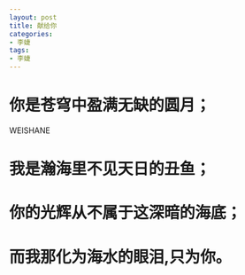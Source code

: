 ```yaml
---
layout: post
title: 献给你
categories:
- 李婕
tags:
- 李婕
---
```




# 你是苍穹中盈满无缺的圆月；

WEISHANE 

# 我是瀚海里不见天日的丑鱼；


# 你的光辉从不属于这深暗的海底；


# 而我那化为海水的眼泪,只为你。